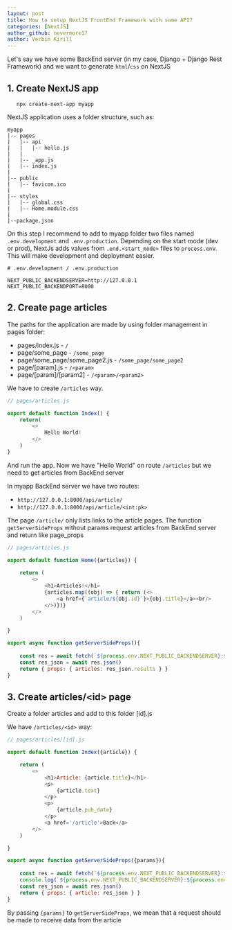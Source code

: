 ```yaml
---
layout: post
title: How to setup NextJS FrontEnd Framework with some API? 
categories: [NextJS]
author_github: nevermore17
author: Verbin Kirill
---
```


Let's say we have some BackEnd server (in my case, Django + Django Rest Framework) and we want to generate `html`/`css` on NextJS

## 1. Create NextJS app
 ``` 
    npx create-next-app myapp
 ```
NextJS application uses a folder structure, such as:
```
myapp
|-- pages
|   |-- api
|   |   |-- hello.js
|   |
|   |-- _app.js
|   |-- index.js
|
|-- public
|   |-- favicon.ico
|  
|-- styles
|   |-- global.css
|   |-- Home.module.css
|
|--package.json

```
On this step I recommend to add to myapp folder two files named `.env.development` and `.env.production`. Depending on the start mode (dev or prod), NextJs adds values from `.end.<start_mode>` files to `process.en`v. This will make development and deployment easier.
``` env
# .env.development / .env.production

NEXT_PUBLIC_BACKENDSERVER=http://127.0.0.1
NEXT_PUBLIC_BACKENDPORT=8000
```
## 2. Create page articles

The paths for the application are made by using folder management in pages folder:
- pages/index.js - `/`
- page/some_page - `/some_page`
- page/some_page/some_page2.js - `/some_page/some_page2`
- page/[param].js - `/<param>`
- page/[param]/[param2] - `/<param>/<param2>`

We have to create `/articles` way. 
```js
// pages/articles.js

export default function Index() {
    return(
        <>
            Hello World!
        </>
    )
}
```
And run the app. Now we have "Hello World" on route `/articles` but we need to get articles from BackEnd server

In myapp BackEnd server we have two routes:
- `http://127.0.0.1:8000/api/article/`
- `http://127.0.0.1:8000/api/article/<int:pk>`

The page `/article/` only lists links to the article pages. 
The function `getServerSideProps` without params request articles from BackEnd server and return like page_props

```js
// pages/articles.js

export default function Home({articles}) {
    
    return (
        <>
            <h1>Articles!</h1>
            {articles.map((obj) => { return (<>
                <a href={`article/${obj.id}`}>{obj.title}</a><br/>
            </>)})}
        </>
    )

}

export async function getServerSideProps(){
    
    const res = await fetch(`${process.env.NEXT_PUBLIC_BACKENDSERVER}:${process.env.NEXT_PUBLIC_BACKENDPORT}/api/article/`)
    const res_json = await res.json()
    return { props: { articles: res_json.results } }
}
```
## 3. Create articles/\<id\> page

Create a folder articles and add to this folder [id].js

We have `/articles/<id>` way:

```js
// pages/articles/[id].js

export default function Index({article}) {

    return (
        <>
            <h1>Article: {article.title}</h1>
            <p>
                {article.text}
            </p>
            <p>
                {article.pub_date}
            </p>
            <a href='/article'>Back</a>
        </>
    )

}

export async function getServerSideProps({params}){
    
    const res = await fetch(`${process.env.NEXT_PUBLIC_BACKENDSERVER}:${process.env.NEXT_PUBLIC_BACKENDPORT}/api/article/${params.pk}`)
    console.log(`${process.env.NEXT_PUBLIC_BACKENDSERVER}:${process.env.NEXT_PUBLIC_BACKENDPORT}/api/article/${params.pk}`)
    const res_json = await res.json()
    return { props: { article: res_json } }
}
```

By passing `{params}` to `getServerSideProps`, we mean that a request should be made to receive data from the article





















